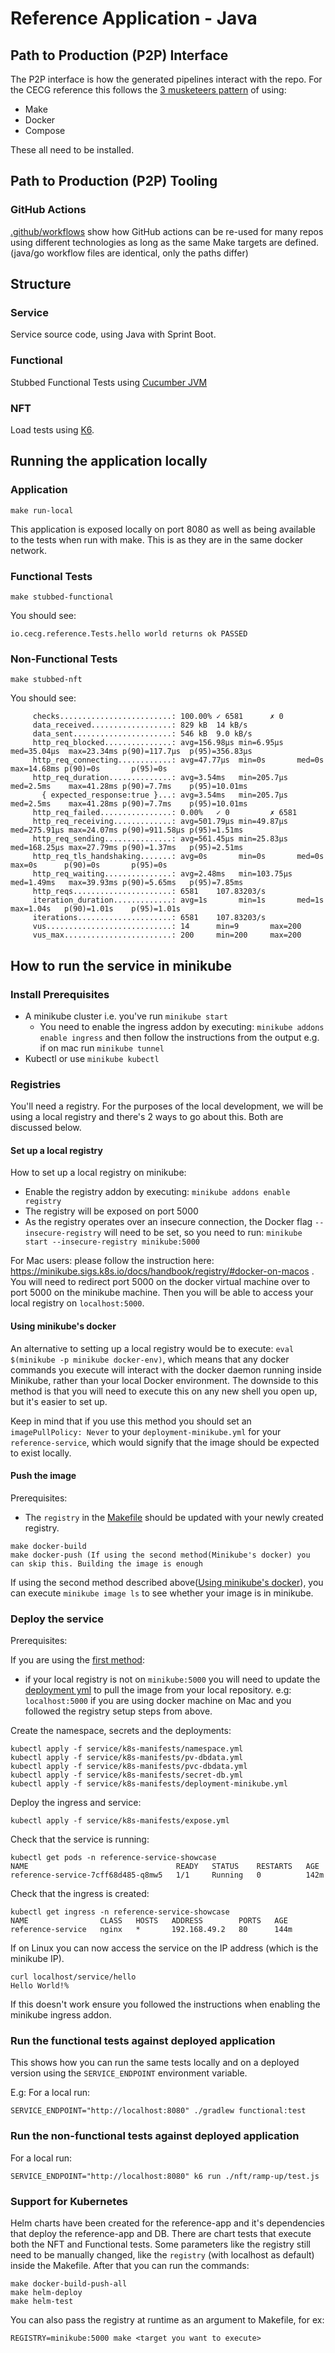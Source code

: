 # Reference Application - Java

## Path to Production (P2P) Interface

The P2P interface is how the generated pipelines interact with the repo.
For the CECG reference this follows the [3 musketeers pattern](https://3musketeers.io/) of using:

* Make
* Docker
* Compose

These all need to be installed.

## Path to Production (P2P) Tooling

### GitHub Actions

[.github/workflows](../../.github/workflows) show how GitHub actions can be re-used for many repos using different
technologies as long as the same Make targets are defined. (java/go workflow files are identical, only the paths differ)


## Structure

### Service

Service source code, using Java with Sprint Boot.

### Functional

Stubbed Functional Tests using [Cucumber JVM](https://cucumber.io/docs/installation/java/)

### NFT

Load tests using [K6](https://k6.io/).

## Running the application locally

### Application

```
make run-local
```

This application is exposed locally on port 8080 as well as being available to the tests when run with make.
This is as they are in the same docker network.

### Functional Tests

```
make stubbed-functional
```

You should see:

```
io.cecg.reference.Tests.hello world returns ok PASSED
```

### Non-Functional Tests

```
make stubbed-nft
```

You should see:

```
     checks.........................: 100.00% ✓ 6581      ✗ 0
     data_received..................: 829 kB  14 kB/s
     data_sent......................: 546 kB  9.0 kB/s
     http_req_blocked...............: avg=156.98µs min=6.95µs   med=35.04µs  max=23.34ms p(90)=117.7µs  p(95)=356.83µs
     http_req_connecting............: avg=47.77µs  min=0s       med=0s       max=14.68ms p(90)=0s       p(95)=0s
     http_req_duration..............: avg=3.54ms   min=205.7µs  med=2.5ms    max=41.28ms p(90)=7.7ms    p(95)=10.01ms
       { expected_response:true }...: avg=3.54ms   min=205.7µs  med=2.5ms    max=41.28ms p(90)=7.7ms    p(95)=10.01ms
     http_req_failed................: 0.00%   ✓ 0         ✗ 6581
     http_req_receiving.............: avg=501.79µs min=49.87µs  med=275.91µs max=24.07ms p(90)=911.58µs p(95)=1.51ms
     http_req_sending...............: avg=561.45µs min=25.83µs  med=168.25µs max=27.79ms p(90)=1.37ms   p(95)=2.51ms
     http_req_tls_handshaking.......: avg=0s       min=0s       med=0s       max=0s      p(90)=0s       p(95)=0s
     http_req_waiting...............: avg=2.48ms   min=103.75µs med=1.49ms   max=39.93ms p(90)=5.65ms   p(95)=7.85ms
     http_reqs......................: 6581    107.83203/s
     iteration_duration.............: avg=1s       min=1s       med=1s       max=1.04s   p(90)=1.01s    p(95)=1.01s
     iterations.....................: 6581    107.83203/s
     vus............................: 14      min=9       max=200
     vus_max........................: 200     min=200     max=200
```

## How to run the service in minikube

### Install Prerequisites

* A minikube cluster i.e. you've run `minikube start`
  * You need to enable the ingress addon by executing: `minikube addons enable ingress` and then follow the instructions from the output e.g. if on mac run `minikube tunnel`
* Kubectl or use `minikube kubectl`

### Registries

You'll need a registry. For the purposes of the local development, we will be using a local registry and there's 2 ways to go about this.
Both are discussed below.

#### Set up a local registry

How to set up a local registry on minikube:

* Enable the registry addon by executing: `minikube addons enable registry`
* The registry will be exposed on port 5000
* As the registry operates over an insecure connection, the Docker flag `--insecure-registry` will need to be set, so you need to run: `minikube start --insecure-registry minikube:5000`

For Mac users: please follow the instruction here: https://minikube.sigs.k8s.io/docs/handbook/registry/#docker-on-macos .
You will need to redirect port 5000 on the docker virtual machine over to port 5000 on the minikube machine.
Then you will be able to access your local registry on `localhost:5000`.

#### Using minikube's docker 

An alternative to setting up a local registry would be to execute: `eval $(minikube -p minikube docker-env)`, which means that any
docker commands you execute will interact with the docker daemon running inside Minikube, rather than your local Docker environment.
The downside to this method is that you will need to execute this on any new shell you open up, but it's easier to set up.

Keep in mind that if you use this method you should set an `imagePullPolicy: Never` to your `deployment-minikube.yml` for your `reference-service`,
which would signify that the image should be expected to exist locally.

#### Push the image

Prerequisites:

- The `registry` in the [Makefile](Makefile) should be updated with your newly created registry.

```
make docker-build
make docker-push (If using the second method(Minikube's docker) you can skip this. Building the image is enough
```

If using the second method described above([Using minikube's docker](README.md#using-minikubes-docker)), you can execute
`minikube image ls` to see whether your image is in minikube.

### Deploy the service

Prerequisites:

If you are using the [first method](#set-up-a-local-registry):

- if your local registry is not on `minikube:5000` you will need to update the [deployment yml](service/k8s-manifests/deployment-minikube.yml)
  to pull the image from your local repository. e.g: `localhost:5000` if you are using docker machine on Mac and you followed the registry setup steps from above.

Create the namespace, secrets and the deployments:

```
kubectl apply -f service/k8s-manifests/namespace.yml
kubectl apply -f service/k8s-manifests/pv-dbdata.yml
kubectl apply -f service/k8s-manifests/pvc-dbdata.yml
kubectl apply -f service/k8s-manifests/secret-db.yml
kubectl apply -f service/k8s-manifests/deployment-minikube.yml
```

Deploy the ingress and service:

```
kubectl apply -f service/k8s-manifests/expose.yml
```

Check that the service is running:

```
kubectl get pods -n reference-service-showcase
NAME                                 READY   STATUS    RESTARTS   AGE
reference-service-7cff68d485-q8mw5   1/1     Running   0          142m
```

Check that the ingress is created:

```
kubectl get ingress -n reference-service-showcase
NAME                CLASS   HOSTS   ADDRESS        PORTS   AGE
reference-service   nginx   *       192.168.49.2   80      144m
```

If on Linux you can now access the service on the IP address (which is the minikube IP).

```
curl localhost/service/hello
Hello World!%
```

If this doesn't work ensure you followed the instructions when enabling the minikube ingress addon.

### Run the functional tests against deployed application

This shows how you can run the same tests locally and on a deployed version using the `SERVICE_ENDPOINT` environment variable.

E.g: For a local run:

```
SERVICE_ENDPOINT="http://localhost:8080" ./gradlew functional:test
```

### Run the non-functional tests against deployed application

For a local run: 

```
SERVICE_ENDPOINT="http://localhost:8080" k6 run ./nft/ramp-up/test.js
```


### Support for Kubernetes
Helm charts have been created for the reference-app and it's dependencies that deploy the reference-app and DB. There are chart tests that execute both the NFT and Functional tests.
Some parameters like the registry still need to be manually changed, like the `registry` (with localhost as default) inside the Makefile. After that you can run the commands:

```shell
make docker-build-push-all
make helm-deploy
make helm-test
```
You can also pass the registry at runtime as an argument to Makefile, for ex: 
```
REGISTRY=minikube:5000 make <target you want to execute>
```